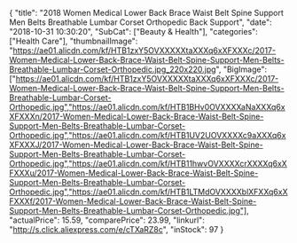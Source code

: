 {
	"title": "2018 Women Medical Lower Back Brace Waist Belt Spine Support Men Belts Breathable Lumbar Corset Orthopedic Back Support",
	"date": "2018-10-31 10:30:20",
	"SubCat": ["Beauty & Health"],
	"categories": ["Health Care"],
	"thumbnailImage": "https://ae01.alicdn.com/kf/HTB1zxY5OVXXXXXtaXXXq6xXFXXXc/2017-Women-Medical-Lower-Back-Brace-Waist-Belt-Spine-Support-Men-Belts-Breathable-Lumbar-Corset-Orthopedic.jpg_220x220.jpg",
	"BigImage": ["https://ae01.alicdn.com/kf/HTB1zxY5OVXXXXXtaXXXq6xXFXXXc/2017-Women-Medical-Lower-Back-Brace-Waist-Belt-Spine-Support-Men-Belts-Breathable-Lumbar-Corset-Orthopedic.jpg","https://ae01.alicdn.com/kf/HTB1BHv0OVXXXXaNaXXXq6xXFXXXn/2017-Women-Medical-Lower-Back-Brace-Waist-Belt-Spine-Support-Men-Belts-Breathable-Lumbar-Corset-Orthopedic.jpg","https://ae01.alicdn.com/kf/HTB1UV2UOVXXXXc9aXXXq6xXFXXXJ/2017-Women-Medical-Lower-Back-Brace-Waist-Belt-Spine-Support-Men-Belts-Breathable-Lumbar-Corset-Orthopedic.jpg","https://ae01.alicdn.com/kf/HTB11hwvOVXXXXcrXXXXq6xXFXXXu/2017-Women-Medical-Lower-Back-Brace-Waist-Belt-Spine-Support-Men-Belts-Breathable-Lumbar-Corset-Orthopedic.jpg","https://ae01.alicdn.com/kf/HTB1LTMdOVXXXXblXFXXq6xXFXXXf/2017-Women-Medical-Lower-Back-Brace-Waist-Belt-Spine-Support-Men-Belts-Breathable-Lumbar-Corset-Orthopedic.jpg"],
	"actualPrice": 15.59,
	"comparePrice": 23.99,
	"linkurl": "http://s.click.aliexpress.com/e/cTXaRZ8c",
	"inStock": 97
}
